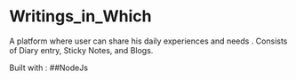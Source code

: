 # Writings_in_Which

A platform where user can share his daily experiences and needs .
Consists of Diary entry, Sticky Notes, and Blogs.

Built with :
##NodeJs
